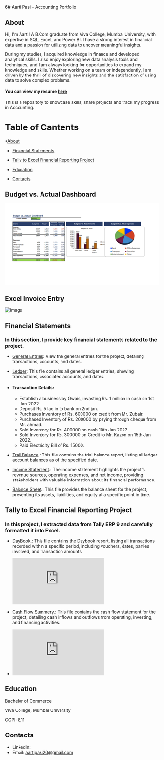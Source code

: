 6# Aarti Pasi - Accounting Portfolio
## About
Hi, I'm Aarti! A B.Com graduate from Viva College, Mumbai University, with expertise in SQL, Excel, and Power BI. I have a strong interest in financial data and a passion for utilizing data to uncover meaningful insights.
  
During my studies, I acquired knowledge in finance and developed analytical skills.
 I also enjoy exploring new data analysis tools and techniques, and I am always looking for opportunities to expand my knowledge and skills. Whether working on a team or independently, I am driven by the thrill of discovering new insights and the satisfaction of using data to solve complex problems.

#### You can view my resume [here](Aarti_Pasi_Resume.pdf)

This is a repository to showcase skills, share projects and track my progress in Accounting.

# Table of Cantents
•[About](#about).

- [Financial Statements](#financial-statements)

- [Tally to Excel Financial Reporting Project](#Tally-to-Excel-Financial-Reporting-Project)

- [Education](#Education)

- [Contacts](#Contacts)



## Budget vs. Actual Dashboard
![Budget vs. Actual Dashboard](https://github.com/AartiPasi/Accounting_Portfolio/blob/bf7503080aa9388f00b86d64dda15ff246fd8e98/Budget_vs._Actual_Dashboard.png)

## Excel Invoice Entry
 ![image](https://github.com/AartiPasi/Accounting_Portfolio/assets/160120926/6725ca5e-ffb8-4fd6-bbd5-a0b7bf8c86e6)



 ## Financial Statements
### In this section, I provide key financial statements related to the project.

- [General Entries](General_Entries.pdf): View the general entries for the project, detailing transactions, accounts, and dates.
- [Ledger](Ledger.pdf):  This file contains all general ledger entries, showing transactions, associated accounts, and dates.
- #### Transaction Details:
  * Establish a business by Owais, invasting Rs. 1 million in cash on 1st Jan 2022.
  * Deposit Rs. 5 lac in to bank on 2nd jan.
  * Purchases Inventory of Rs. 600000 on credit from Mr. Zubair.
  * Purchased Inventory of Rs. 200000 by paying through cheque from Mr. ahmad.
  * Sold Inventory for Rs. 400000 on cash 10th Jan 2022.
  * Sold Inventory for Rs. 300000 on Credit to Mr. Kazon on 15th Jan 2022.
  * Paid Electricity Bill of Rs. 15000.
 
- [Trail Balance](Trail_Balance).: This file contains the trial balance report, listing all ledger account balances as of the specified date.
- [Income Statement](Income_Statement).: The income statement highlights the project's revenue sources, operating expenses, and net income, providing stakeholders with valuable information about its financial performance.
- [Balance Sheet](Balance_Sheet).: This file provides the balance sheet for the project, presenting its assets, liabilities, and equity at a specific point in time.

## Tally to Excel Financial Reporting Project
### In this project, I extracted data from Tally ERP 9 and carefully formatted it into Excel.

- [DayBook](Day_Book.pdf).: This file contains the Daybook report, listing all transactions recorded within a specific period, including vouchers, dates, parties involved, and transaction amounts.
  
  ![image](https://github.com/AartiPasi/Accounting_Portfolio/blob/08441b5fbe04ffe0be2831f0030b1c1b3e25a363/Day_Book.pdf)
  
- [Cash Flow Summery](Cash_Flow_Summery.pdf).: This file contains the cash flow statement for the project, detailing cash inflows and outflows from operating, investing, and financing activities.
- 
  ![image](https://github.com/AartiPasi/Accounting_Portfolio/blob/08441b5fbe04ffe0be2831f0030b1c1b3e25a363/Cash_Flow_Summery.pdf)
  
## Education

Bachelor of Commerce                                                                                                  

Viva College, Mumbai University                   

  CGPI: 8.11   

## Contacts

- LinkedIn:
- Email: aartipasi20@gmail.com







